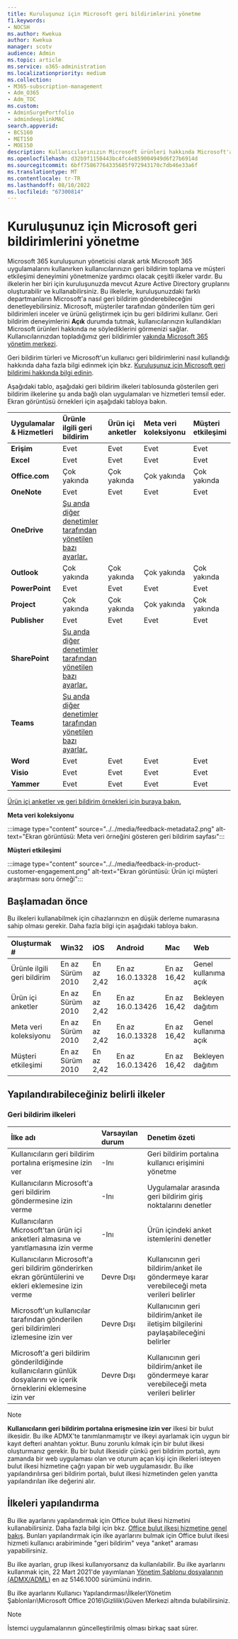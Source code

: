 ```yaml
---
title: Kuruluşunuz için Microsoft geri bildirimlerini yönetme
f1.keywords:
- NOCSH
ms.author: Kwekua
author: Kwekua
manager: scotv
audience: Admin
ms.topic: article
ms.service: o365-administration
ms.localizationpriority: medium
ms.collection:
- M365-subscription-management
- Adm_O365
- Adm_TOC
ms.custom:
- AdminSurgePortfolio
- admindeeplinkMAC
search.appverid:
- BCS160
- MET150
- MOE150
description: Kullanıcılarınızın Microsoft ürünleri hakkında Microsoft'a gönderebileceği geri bildirimleri yönetin.
ms.openlocfilehash: d32b9f1150443bc4fc4e859004949d6f27b6914d
ms.sourcegitcommit: 6bff75867764335685f972943170c7db46e33a6f
ms.translationtype: MT
ms.contentlocale: tr-TR
ms.lasthandoff: 08/10/2022
ms.locfileid: "67300814"
---
```

# <a name="manage-microsoft-feedback-for-your-organization"></a>Kuruluşunuz için Microsoft geri bildirimlerini yönetme

Microsoft 365 kuruluşunun yöneticisi olarak artık Microsoft 365 uygulamalarını kullanırken kullanıcılarınızın geri bildirim toplama ve müşteri etkileşimi deneyimini yönetmenize yardımcı olacak çeşitli ilkeler vardır. Bu ilkelerin her biri için kuruluşunuzda mevcut Azure Active Directory gruplarını oluşturabilir ve kullanabilirsiniz. Bu ilkelerle, kuruluşunuzdaki farklı departmanların Microsoft'a nasıl geri bildirim gönderebileceğini denetleyebilirsiniz. Microsoft, müşteriler tarafından gönderilen tüm geri bildirimleri inceler ve ürünü geliştirmek için bu geri bildirimi kullanır. Geri bildirim deneyimlerini **Açık** durumda tutmak, kullanıcılarınızın kullandıkları Microsoft ürünleri hakkında ne söylediklerini görmenizi sağlar. Kullanıcılarınızdan topladığımız geri bildirimler <a href="https://go.microsoft.com/fwlink/p/?linkid=2024339" target="_blank">yakında Microsoft 365 yönetim merkezi</a>.

Geri bildirim türleri ve Microsoft'un kullanıcı geri bildirimlerini nasıl kullandığı hakkında daha fazla bilgi edinmek için bkz. [Kuruluşunuz için Microsoft geri bildirimi hakkında bilgi edinin](../misc/feedback-user-control.md).

Aşağıdaki tablo, aşağıdaki geri bildirim ilkeleri tablosunda gösterilen geri bildirim ilkelerine şu anda bağlı olan uygulamaları ve hizmetleri temsil eder. Ekran görüntüsü örnekleri için aşağıdaki tabloya bakın.

|**Uygulamalar & Hizmetleri**|**Ürünle ilgili geri bildirim** <br> |**Ürün içi anketler** <br> |**Meta veri koleksiyonu** <br> |**Müşteri etkileşimi** <br> |
|:-----|:-----|:-----|:-----|:-----|
|**Erişim**|Evet|Evet|Evet|Evet|
|**Excel**|Evet|Evet|Evet|Evet|
|**Office.com**|Çok yakında|Çok yakında|Çok yakında|Çok yakında|
|**OneNote**|Evet|Evet|Evet|Evet|
|**OneDrive**|[Şu anda diğer denetimler tarafından yönetilen bazı ayarlar.](/onedrive/disable-contact-support-send-feedback)||||
|**Outlook**|Çok yakında|Çok yakında|Çok yakında|Çok yakında|
|**PowerPoint**|Evet|Evet|Evet|Evet|
|**Project**|Çok yakında|Çok yakında|Çok yakında|Çok yakında|
|**Publisher**|Evet|Evet|Evet|Evet|
|**SharePoint**|[Şu anda diğer denetimler tarafından yönetilen bazı ayarlar.](/powershell/module/sharepoint-online/set-spotenant)||||
|**Teams**|[Şu anda diğer denetimler tarafından yönetilen bazı ayarlar.](/microsoftteams/manage-feedback-policies-in-teams)||||
|**Word**|Evet|Evet|Evet|Evet|
|**Visio**|Evet|Evet|Evet|Evet|
|**Yammer**|Evet|Evet|Evet|Evet|

[Ürün içi anketler ve geri bildirim örnekleri için buraya bakın.](/microsoft-365/admin/misc/feedback-user-control#in-product-surveys)

**Meta veri koleksiyonu**

:::image type="content" source="../../media/feedback-metadata2.png" alt-text="Ekran görüntüsü: Meta veri örneğini gösteren geri bildirim sayfası":::

**Müşteri etkileşimi**

:::image type="content" source="../../media/feedback-in-product-customer-engagement.png" alt-text="Ekran görüntüsü: Ürün içi müşteri araştırması soru örneği":::

## <a name="before-you-begin"></a>Başlamadan önce

Bu ilkeleri kullanabilmek için cihazlarınızın en düşük derleme numarasına sahip olması gerekir. Daha fazla bilgi için aşağıdaki tabloya bakın.

|**Oluşturmak #**|**Win32**|**iOS**|**Android**|**Mac**|**Web**|
|:-----|:-----|:-----|:-----|:-----|:-----|
|Ürünle ilgili geri bildirim|En az Sürüm 2010|En az 2,42|En az 16.0.13328|En az 16,42|Genel kullanıma açık|
|Ürün içi anketler|En az Sürüm 2010|En az 2,42|En az 16.0.13426|En az 16,42|Bekleyen dağıtım|
|Meta veri koleksiyonu|En az Sürüm 2010|En az 2,42|En az 16.0.13328|En az 16,42|Genel kullanıma açık|
|Müşteri etkileşimi|En az Sürüm 2010|En az 2,42|En az 16.0.13426|En az 16,42|Bekleyen dağıtım|

## <a name="specific-policies-you-can-configure"></a>Yapılandırabileceğiniz belirli ilkeler

### <a name="feedback-policies"></a>Geri bildirim ilkeleri

|**İlke adı**|**Varsayılan durum**|**Denetim özeti**|
|:-----|:-----|:-----|
|Kullanıcıların geri bildirim portalına erişmesine izin ver|-Inı|Geri bildirim portalına kullanıcı erişimini yönetme|
|Kullanıcıların Microsoft'a geri bildirim göndermesine izin verme|-Inı|Uygulamalar arasında geri bildirim giriş noktalarını denetler|
|Kullanıcıların Microsoft'tan ürün içi anketleri almasına ve yanıtlamasına izin verme|-Inı|Ürün içindeki anket istemlerini denetler|
|Kullanıcıların Microsoft'a geri bildirim gönderirken ekran görüntülerini ve ekleri eklemesine izin verme|Devre Dışı|Kullanıcının geri bildirim/anket ile göndermeye karar verebileceği meta verileri belirler|
|Microsoft'un kullanıcılar tarafından gönderilen geri bildirimleri izlemesine izin ver|Devre Dışı|Kullanıcının geri bildirim/anket ile iletişim bilgilerini paylaşabileceğini belirler|
|Microsoft'a geri bildirim gönderildiğinde kullanıcıların günlük dosyalarını ve içerik örneklerini eklemesine izin ver|Devre Dışı|Kullanıcının geri bildirim/anket ile göndermeye karar verebileceği meta verileri belirler|

> [!NOTE]
> **Kullanıcıların geri bildirim portalına erişmesine izin ver** ilkesi bir bulut ilkesidir. Bu ilke ADMX'te tanımlanmamıştır ve ilkeyi ayarlamak için uygun bir kayıt defteri anahtarı yoktur. Bunu zorunlu kılmak için bir bulut ilkesi oluşturmanız gerekir. Bu bir bulut ilkesidir çünkü geri bildirim portalı, aynı zamanda bir web uygulaması olan ve oturum açan kişi için ilkeleri isteyen bulut ilkesi hizmetine çağrı yapan bir web uygulamasıdır. Bu ilke yapılandırılırsa geri bildirim portalı, bulut ilkesi hizmetinden gelen yanıtta yapılandırılan ilke değerini alır.

## <a name="configure-policies"></a>İlkeleri yapılandırma

Bu ilke ayarlarını yapılandırmak için Office bulut ilkesi hizmetini kullanabilirsiniz. Daha fazla bilgi için bkz. [Office bulut ilkesi hizmetine genel bakış](/deployoffice/overview-office-cloud-policy-service). Bunları yapılandırmak için ilke ayarlarını bulmak için Office bulut ilkesi hizmeti kullanıcı arabiriminde "geri bildirim" veya "anket" araması yapabilirsiniz. 

Bu ilke ayarları, grup ilkesi kullanıyorsanız da kullanılabilir. Bu ilke ayarlarını kullanmak için, 22 Mart 2021'de yayımlanan [Yönetim Şablonu dosyalarının (ADMX/ADML)](https://www.microsoft.com/download/details.aspx?id=49030) en az 5146.1000 sürümünü indirin.

Bu ilke ayarlarını Kullanıcı Yapılandırması\İlkeler\Yönetim Şablonları\Microsoft Office 2016\Gizlilik\Güven Merkezi altında bulabilirsiniz.

> [!NOTE]
> İstemci uygulamalarının güncelleştirilmiş olması birkaç saat sürer.
